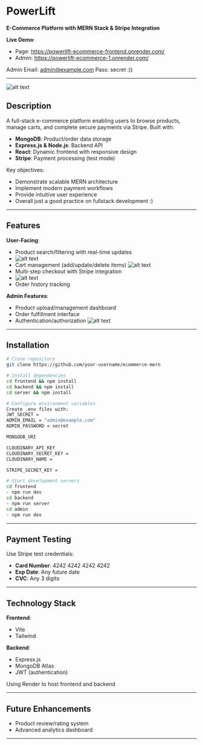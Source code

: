 
# PowerLift  
**E-Commerce Platform with MERN Stack & Stripe Integration**  

**Live Demo**:
- Page: https://powerlift-ecommerce-frontend.onrender.com/
- Admin: https://powerlift-ecommerce-1.onrender.com/

Admin Email: admin@example.com
Pass: secret :))


---

![alt text](Landing.png)

## Description  
A full-stack e-commerce platform enabling users to browse products, manage carts, and complete secure payments via Stripe. Built with:  
- **MongoDB**: Product/order data storage  
- **Express.js & Node.js**: Backend API  
- **React**: Dynamic frontend with responsive design  
- **Stripe**: Payment processing (test mode)

Key objectives:  
- Demonstrate scalable MERN architecture  
- Implement modern payment workflows   
- Provide intuitive user experience
- Overall just a good practice on fullstack development :)

---

## Features  
**User-Facing**:  
- Product search/filtering with real-time updates
- ![alt text](Collection.png)
- Cart management (add/update/delete items)
  ![alt text](BestSellers.png)
- Multi-step checkout with Stripe integration
- ![alt text](Checkout.png)
- Order history tracking   

**Admin Features**:  
- Product upload/management dashboard   
- Order fulfillment interface   
- Authentication/authorization 
![alt text](<Admin Add Panel.png>)

---

## Installation  
```bash
# Clone repository
git clone https://github.com/your-username/ecommerce-mern

# Install dependencies
cd frontend && npm install
cd backend && npm install
cd server && npm install

# Configure environment variables
Create .env files with:
JWT_SECRET = 
ADMIN_EMAIL = "admin@example.com"
ADMIN_PASSWORD = secret

MONGODB_URI 

CLOUDINARY_API_KEY 
CLOUDINARY_SECRET_KEY = 
CLOUDINARY_NAME = 

STRIPE_SECRET_KEY = 

# Start development servers
cd frontend
- npm run dev
cd backend
- npm run server
cd admin
- npm run dev
```

---

## Payment Testing  
Use Stripe test credentials:  
- **Card Number**: 4242 4242 4242 4242  
- **Exp Date**: Any future date  
- **CVC**: Any 3 digits  

---

## Technology Stack  
**Frontend**:  
- Vite
- Tailwind   

**Backend**:  
- Express.js
- MongoDB Atlas
- JWT (authentication)   

Using Render to host frontend and backend

---

## Future Enhancements  
- Product review/rating system  
- Advanced analytics dashboard

---


